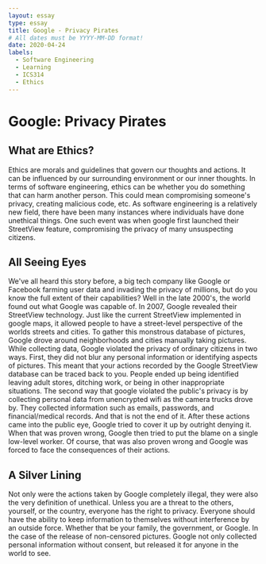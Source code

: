```yaml
---
layout: essay
type: essay
title: Google - Privacy Pirates
# All dates must be YYYY-MM-DD format!
date: 2020-04-24
labels:
  - Software Engineering
  - Learning
  - ICS314
  - Ethics
---
```

# Google: Privacy Pirates
## What are Ethics?

Ethics are morals and guidelines that govern our thoughts and actions.  It can be influenced by our surrounding environment or our inner thoughts.  In terms of software engineering, ethics can be whether you do something that can harm another person.  This could mean compromising someone's privacy, creating malicious code, etc.  As software engineering is a relatively new field, there have been many instances where individuals have done unethical things.  One such event was when google first launched their StreetView feature, compromising the privacy of many unsuspecting citizens.

## All Seeing Eyes
We've all heard this story before, a big tech company like Google or Facebook farming user data and invading the privacy of millions, but do you know the full extent of their capabilities?  Well in the late 2000's, the world found out what Google was capable of.  In 2007, Google revealed their StreetView technology.  Just like the current StreetView implemented in google maps, it allowed people to have a street-level perspective of the worlds streets and cities.  To gather this monstrous database of pictures, Google drove around neighborhoods and cities manually taking pictures.  While collecting data, Google violated the privacy of ordinary citizens in two ways.  First, they did not blur any personal information or identifying aspects of pictures.  This meant that your actions recorded by the Google StreetView database can be traced back to you.  People ended up being identified leaving adult stores, ditching work, or being in other inappropriate situations.  The second way that google violated the public's privacy is by collecting personal data from unencrypted wifi as the camera trucks drove by.  They collected information such as emails, passwords, and financial/medical records.  And that is not the end of it.  After these actions came into the public eye, Google tried to cover it up by outright denying it.  When that was proven wrong, Google then tried to put the blame on a single low-level worker.  Of course, that was also proven wrong and Google was forced to face the consequences of their actions.
 
## A Silver Lining
Not only were the actions taken by Google completely illegal, they were also the very definition of unethical.  Unless you are a threat to the others, yourself, or the country, everyone has the right to privacy.  Everyone should have the ability to keep information to themselves without interference by an outside force.  Whether that be your family, the government, or Google.  In the case of the release of non-censored pictures.  Google not only collected personal information without consent, but released it for anyone in the world to see.
